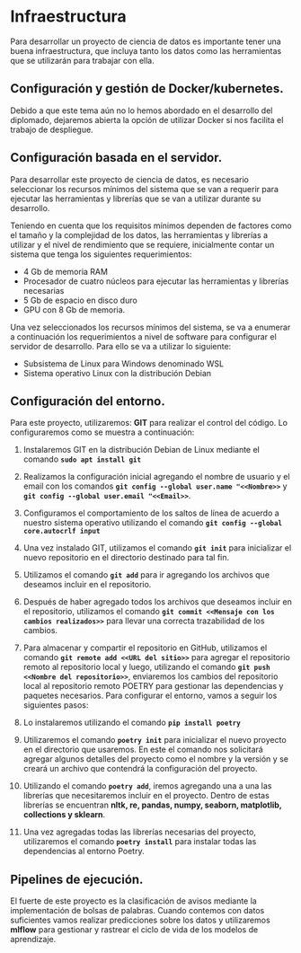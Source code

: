 # Infraestructura

Para desarrollar un proyecto de ciencia de datos es importante tener una buena infraestructura, que incluya tanto los datos como las herramientas que se utilizarán para trabajar con ella.

## Configuración y gestión de Docker/kubernetes.

Debido a que este tema aún no lo hemos abordado en el desarrollo del diplomado, dejaremos abierta la opción de utilizar Docker si nos facilita el trabajo de despliegue.

## Configuración basada en el servidor.

Para desarrollar este proyecto de ciencia de datos, es necesario seleccionar los recursos mínimos del sistema que se van a requerir para ejecutar las herramientas y librerías que se van a utilizar durante su desarrollo.

Teniendo en cuenta que los requisitos mínimos dependen de factores como el tamaño y la complejidad de los datos, las herramientas y librerías a utilizar y el nivel de rendimiento que se requiere, inicialmente contar un sistema que tenga los siguientes requerimientos:

* 4 Gb de memoria RAM
*	Procesador de cuatro núcleos para ejecutar las herramientas y librerías necesarias
*	5 Gb de espacio en disco duro
*	GPU con 8 Gb de memoria.

Una vez seleccionados los recursos mínimos del sistema, se va a enumerar a continuación los requerimientos a nivel de software para configurar el servidor de desarrollo.  Para ello se va a utilizar lo siguiente:

*	Subsistema de Linux para Windows denominado WSL 
*	Sistema operativo Linux con la distribución Debian

## Configuración del entorno.

Para este proyecto, utilizaremos:
**GIT** para realizar el control del código.  Lo configuraremos como se muestra a continuación:

1.	Instalaremos GIT en la distribución Debian de Linux mediante el comando **`sudo apt install git`**
2.	Realizamos la configuración inicial agregando el nombre de usuario y el email con los comandos **`git config --global user.name "<<Nombre>>`** y **`git config --global user.email "<<Email>>`**.
3.	Configuramos el comportamiento de los saltos de línea de acuerdo a nuestro sistema operativo utilizando el comando **`git config --global core.autocrlf input`**
4.	Una vez instalado GIT, utilizamos el comando **`git init`** para inicializar el nuevo repositorio en el directorio destinado para tal fin.
5.	Utilizamos el comando **`git add`** para ir agregando los archivos que deseamos incluir en el repositorio.
6.	Después de haber agregado todos los archivos que deseamos incluir en el repositorio, utilizamos el comando **`git commit <<Mensaje con los cambios realizados>>`** para llevar una correcta trazabilidad de los cambios.
7.	Para almacenar y compartir el repositorio en GitHub, utilizamos el comando **`git remote add <<URL del sitio>>`** para agregar el repositorio remoto al repositorio local y luego, utilizando el comando **`git push <<Nombre del repositorio>>`**, enviaremos los cambios del repositorio local al repositorio remoto
POETRY para gestionar las dependencias y paquetes necesarios.  Para configurar el entorno, vamos a seguir los siguientes pasos:
  
1.	Lo instalaremos utilizando el comando **`pip install poetry`**
2.	Utilizaremos el comando **`poetry init`** para inicializar el nuevo proyecto en el directorio que usaremos.  En este el comando nos solicitará agregar algunos detalles del proyecto como el nombre y la versión y se creará un archivo que contendrá la configuración del proyecto.
3.	Utilizando el comando **`poetry add`**, iremos agregando una a una las librerías que necesitaremos incluir en el proyecto.  Dentro de estas librerías se encuentran **nltk, re, pandas, numpy, seaborn, matplotlib, collections y sklearn**.
4.	Una vez agregadas todas las librerías necesarias del proyecto, utilizaremos el comando **`poetry install`** para instalar todas las dependencias al entorno Poetry.


## Pipelines de ejecución.

El fuerte de este proyecto es la clasificación de avisos mediante la implementación de bolsas de palabras.  Cuando contemos con datos suficientes vamos realizar predicciones sobre los datos y utilizaremos  **mlflow** para gestionar y rastrear el ciclo de vida de los modelos de aprendizaje.
